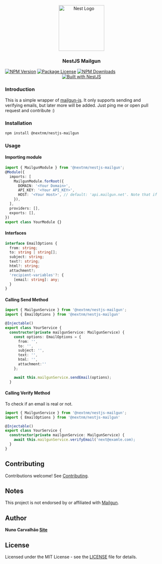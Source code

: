 <h1 align="center"></h1>

<div align="center">
  <a href="http://nestjs.com/" target="_blank">
    <img src="https://nestjs.com/img/logo_text.svg" width="150" alt="Nest Logo" />
  </a>
</div>

<h3 align="center">NestJS Mailgun</h3>
<a href="https://www.npmjs.com/package/@nextnm/nestjs-mailgun"><img src="https://img.shields.io/npm/v/@nextnm/nestjs-mailgun.svg" alt="NPM Version" /></a>
<a href="https://www.npmjs.com/@nextnm/nestjs-mailgun"><img src="https://img.shields.io/npm/l/@nextnm/nestjs-mailgun.svg" alt="Package License" /></a>
<a href="https://www.npmjs.com/@nextnm/nestjs-mailgun"><img src="https://img.shields.io/npm/dm/@nextnm/nestjs-mailgun.svg" alt="NPM Downloads" /></a>

<div align="center">
  <a href="https://nestjs.com" target="_blank">
    <img src="https://img.shields.io/badge/built%20with-NestJs-red.svg" alt="Built with NestJS">
  </a>
</div>

### Introduction

This is a simple wrapper of [mailgun-js](https://www.npmjs.com/package/mailgun-js).
It only supports sending and verifying emails, but later more will be added. Just ping me or open pull request and contribute :)

### Installation

```bash
npm install @nextnm/nestjs-mailgun
```

### Usage

#### Importing module

```typescript
import { MailgunModule } from '@nextnm/nestjs-mailgun';
@Module({
  imports: [
    MailgunModule.forRoot({
      DOMAIN: '<Your Domain>',
      API_KEY: '<Your API_KEY>',
      HOST: '<Your Host>', // default: 'api.mailgun.net'. Note that if you are using the EU region the host should be set to 'api.eu.mailgun.net'
    }),
  ],
  providers: [],
  exports: [],
})
export class YourModule {}
```

#### Interfaces

```typescript
interface EmailOptions {
  from: string;
  to: string | string[];
  subject: string;
  text?: string;
  html?: string;
  attachment?;
  'recipient-variables'?: {
    [email: string]: any;
  }
}
```

#### Calling Send Method

```typescript
import { MailgunService } from '@nextnm/nestjs-mailgun';
import { EmailOptions } from '@nextnm/nestjs-mailgun'

@Injectable()
export class YourService {
  constructor(private mailgunService: MailgunService) {
    const options: EmailOptions = {
      from: '',
      to: '',
      subject: '',
      text: '',
      html: '',
      attachment:''
    };

    await this.mailgunService.sendEmail(options);
  }
```

#### Calling Verify Method

To check if an email is real or not.

```typescript
import { MailgunService } from '@nextnm/nestjs-mailgun';
import { EmailOptions } from '@nextnm/nestjs-mailgun'

@Injectable()
export class YourService {
  constructor(private mailgunService: MailgunService) {
    await this.mailgunService.verifyEmail('next@examle.com);
  }
}
```

<!-- ## Change Log

See [Changelog](CHANGELOG.md) for more information. -->

## Contributing

Contributions welcome! See [Contributing](CONTRIBUTING.md).

## Notes

This project is not endorsed by or affiliated with [Mailgun](http://www.mailgun.com).

## Author

**Nuno Carvalhão [Site](https://nunocarvalhao.com)**

## License

Licensed under the MIT License - see the [LICENSE](LICENSE) file for details.
